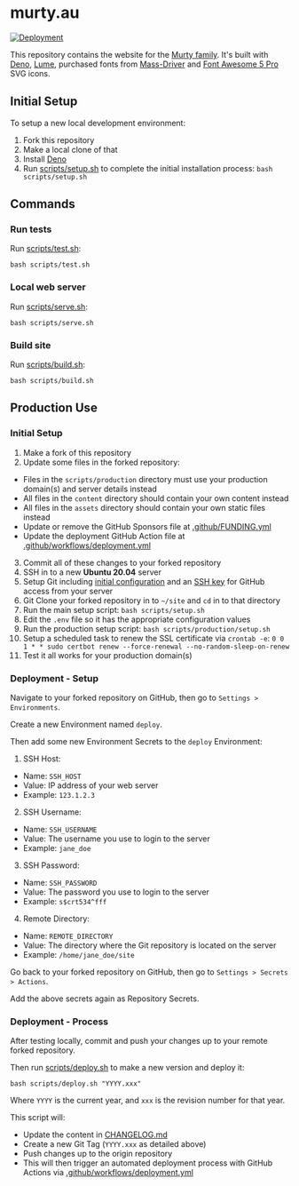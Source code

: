 # murty.au

[![Deployment](https://github.com/brendanmurty/murty-website/actions/workflows/deployment.yml/badge.svg)](https://github.com/brendanmurty/murty-website/actions/workflows/deployment.yml)

This repository contains the website for the [Murty family](https://murty.au/). It's built with [Deno](https://deno.land/), [Lume](https://lumeland.github.io/), purchased fonts from [Mass-Driver](https://mass-driver.com/) and [Font Awesome 5 Pro](https://fontawesome.com/pro) SVG icons.

## Initial Setup

To setup a new local development environment:

1. Fork this repository
2. Make a local clone of that
3. Install [Deno](https://deno.land/)
4. Run [scripts/setup.sh](scripts/setup.sh) to complete the initial installation process: `bash scripts/setup.sh`

## Commands

### Run tests

Run [scripts/test.sh](scripts/test.sh):

```
bash scripts/test.sh
```

### Local web server

Run [scripts/serve.sh](scripts/serve.sh):

```
bash scripts/serve.sh
```

### Build site

Run [scripts/build.sh](scripts/build.sh):

```
bash scripts/build.sh
```

## Production Use

### Initial Setup

1. Make a fork of this repository
2. Update some files in the forked repository:
  - Files in the `scripts/production` directory must use your production domain(s) and server details instead
  - All files in the `content` directory should contain your own content instead
  - All files in the `assets` directory should contain your own static files instead
  - Update or remove the GitHub Sponsors file at [.github/FUNDING.yml](.github/FUNDING.yml)
  - Update the deployment GitHub Action file at [.github/workflows/deployment.yml](.github/workflows/deployment.yml)
3. Commit all of these changes to your forked repository
4. SSH in to a new **Ubuntu 20.04** server
5. Setup Git including [initial configuration](https://git-scm.com/book/en/v2/Getting-Started-First-Time-Git-Setup) and an [SSH key](https://docs.github.com/en/github/authenticating-to-github/connecting-to-github-with-ssh) for GitHub access from your server
6. Git Clone your forked repository in to `~/site` and `cd` in to that directory
7. Run the main setup script: `bash scripts/setup.sh`
8. Edit the `.env` file so it has the appropriate configuration values
9. Run the production setup script: `bash scripts/production/setup.sh`
10. Setup a scheduled task to renew the SSL certificate via `crontab -e`: `0 0 1 * * sudo certbot renew --force-renewal --no-random-sleep-on-renew`
11. Test it all works for your production domain(s)

### Deployment - Setup

Navigate to your forked repository on GitHub, then go to `Settings > Environments`.

Create a new Environment named `deploy`.

Then add some new Environment Secrets to the `deploy` Environment:

1. SSH Host:
  - Name: `SSH_HOST`
  - Value: IP address of your web server
  - Example: `123.1.2.3`
2. SSH Username:
  - Name: `SSH_USERNAME`
  - Value: The username you use to login to the server
  - Example: `jane_doe`
3. SSH Password:
  - Name: `SSH_PASSWORD`
  - Value: The password you use to login to the server
  - Example: `s$crt534^fff`
4. Remote Directory:
  - Name: `REMOTE_DIRECTORY`
  - Value: The directory where the Git repository is located on the server
  - Example: `/home/jane_doe/site`

Go back to your forked repository on GitHub, then go to `Settings > Secrets > Actions`.

Add the above secrets again as Repository Secrets.

### Deployment - Process

After testing locally, commit and push your changes up to your remote forked repository.

Then run [scripts/deploy.sh](scripts/deploy.sh) to make a new version and deploy it:

```
bash scripts/deploy.sh "YYYY.xxx"
```

Where `YYYY` is the current year, and `xxx` is the revision number for that year.

This script will:

- Update the content in [CHANGELOG.md](CHANGELOG.md)
- Create a new Git Tag (`YYYY.xxx` as detailed above)
- Push changes up to the origin repository
- This will then trigger an automated deployment process with GitHub Actions via [.github/workflows/deployment.yml](.github/workflows/deployment.yml)
